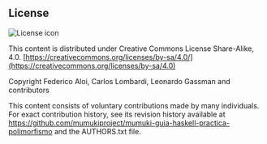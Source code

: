 ## License
![License icon](https://licensebuttons.net/l/by-sa/3.0/88x31.png)

This content is distributed under Creative Commons License Share-Alike, 4.0. [https://creativecommons.org/licenses/by-sa/4.0/](https://creativecommons.org/licenses/by-sa/4.0)

Copyright Federico Aloi, Carlos Lombardi, Leonardo Gassman and contributors

This content consists of voluntary contributions made by many
individuals. For exact contribution history, see its revision history
available at https://github.com/mumukiproject/mumuki-guia-haskell-practica-polimorfismo and the AUTHORS.txt file.

